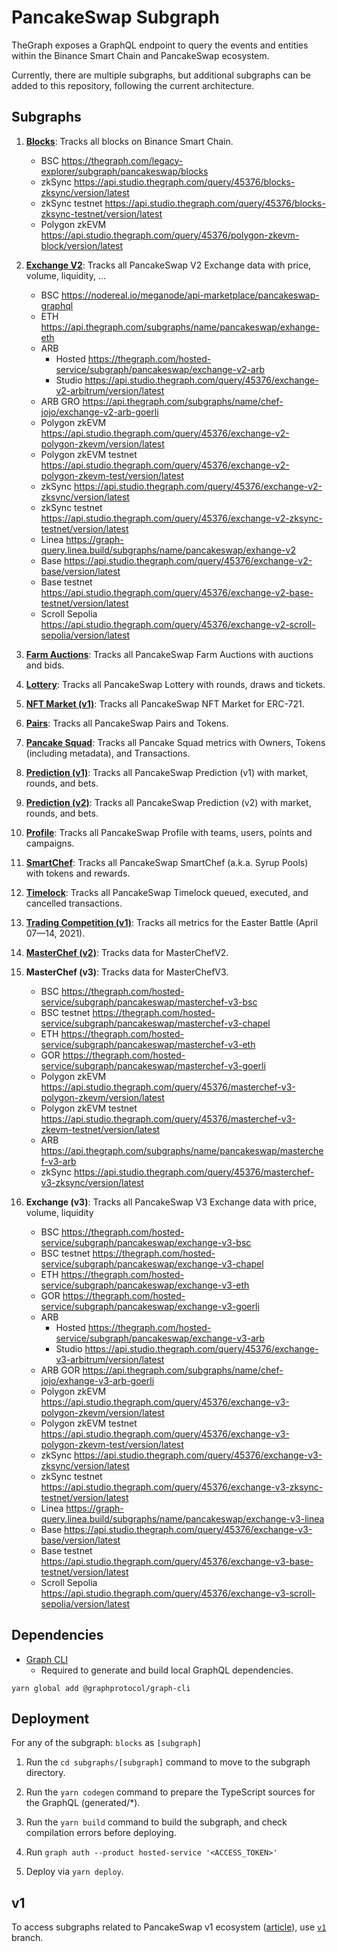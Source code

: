 # PancakeSwap Subgraph

TheGraph exposes a GraphQL endpoint to query the events and entities within the Binance Smart Chain and PancakeSwap ecosystem.

Currently, there are multiple subgraphs, but additional subgraphs can be added to this repository, following the current architecture.

## Subgraphs

1. **[Blocks](https://thegraph.com/legacy-explorer/subgraph/pancakeswap/blocks)**: Tracks all blocks on Binance Smart Chain.
    - BSC https://thegraph.com/legacy-explorer/subgraph/pancakeswap/blocks
    - zkSync https://api.studio.thegraph.com/query/45376/blocks-zksync/version/latest
    - zkSync testnet https://api.studio.thegraph.com/query/45376/blocks-zksync-testnet/version/latest
    - Polygon zkEVM https://api.studio.thegraph.com/query/45376/polygon-zkevm-block/version/latest

2. **[Exchange V2](https://nodereal.io/meganode/api-marketplace/pancakeswap-graphql)**: Tracks all PancakeSwap V2 Exchange data with price, volume, liquidity, ...
    - BSC https://nodereal.io/meganode/api-marketplace/pancakeswap-graphql
    - ETH https://api.thegraph.com/subgraphs/name/pancakeswap/exhange-eth
    - ARB
        - Hosted https://thegraph.com/hosted-service/subgraph/pancakeswap/exchange-v2-arb
        - Studio https://api.studio.thegraph.com/query/45376/exchange-v2-arbitrum/version/latest
    - ARB GRO https://api.thegraph.com/subgraphs/name/chef-jojo/exchange-v2-arb-goerli
    - Polygon zkEVM https://api.studio.thegraph.com/query/45376/exchange-v2-polygon-zkevm/version/latest
    - Polygon zkEVM testnet https://api.studio.thegraph.com/query/45376/exchange-v2-polygon-zkevm-test/version/latest
    - zkSync https://api.studio.thegraph.com/query/45376/exchange-v2-zksync/version/latest
    - zkSync testnet https://api.studio.thegraph.com/query/45376/exchange-v2-zksync-testnet/version/latest
    - Linea https://graph-query.linea.build/subgraphs/name/pancakeswap/exhange-v2
    - Base https://api.studio.thegraph.com/query/45376/exchange-v2-base/version/latest
    - Base testnet https://api.studio.thegraph.com/query/45376/exchange-v2-base-testnet/version/latest
    - Scroll Sepolia https://api.studio.thegraph.com/query/45376/exchange-v2-scroll-sepolia/version/latest

3. **[Farm Auctions](https://thegraph.com/legacy-explorer/subgraph/pancakeswap/farm-auctions)**: Tracks all PancakeSwap Farm Auctions with auctions and bids.

4. **[Lottery](https://thegraph.com/legacy-explorer/subgraph/pancakeswap/lottery)**: Tracks all PancakeSwap Lottery with rounds, draws and tickets.

5. **[NFT Market (v1)](https://thegraph.com/legacy-explorer/subgraph/pancakeswap/nft-market)**: Tracks all PancakeSwap NFT Market for ERC-721.

6. **[Pairs](https://thegraph.com/legacy-explorer/subgraph/pancakeswap/pairs)**: Tracks all PancakeSwap Pairs and Tokens.

7. **[Pancake Squad](https://thegraph.com/legacy-explorer/subgraph/pancakeswap/pancake-squad)**: Tracks all Pancake Squad metrics with Owners, Tokens (including metadata), and Transactions.

8. **[Prediction (v1)](https://thegraph.com/legacy-explorer/subgraph/pancakeswap/prediction)**: Tracks all PancakeSwap Prediction (v1) with market, rounds, and bets.

9. **[Prediction (v2)](https://thegraph.com/legacy-explorer/subgraph/pancakeswap/prediction-v2)**: Tracks all PancakeSwap Prediction (v2) with market, rounds, and bets.

10. **[Profile](https://thegraph.com/legacy-explorer/subgraph/pancakeswap/profile)**: Tracks all PancakeSwap Profile with teams, users, points and campaigns.

11. **[SmartChef](https://thegraph.com/legacy-explorer/subgraph/pancakeswap/smartchef)**: Tracks all PancakeSwap SmartChef (a.k.a. Syrup Pools) with tokens and rewards.

12. **[Timelock](https://thegraph.com/legacy-explorer/subgraph/pancakeswap/timelock)**: Tracks all PancakeSwap Timelock queued, executed, and cancelled transactions.

13. **[Trading Competition (v1)](https://thegraph.com/legacy-explorer/subgraph/pancakeswap/trading-competition-v1)**: Tracks all metrics for the Easter Battle (April 07—14, 2021).

14. **[MasterChef (v2)](https://thegraph.com/hosted-service/subgraph/pancakeswap/masterchef-v2)**: Tracks data for MasterChefV2.

15. **MasterChef (v3)**: Tracks data for MasterChefV3.
    - BSC https://thegraph.com/hosted-service/subgraph/pancakeswap/masterchef-v3-bsc
    - BSC testnet https://thegraph.com/hosted-service/subgraph/pancakeswap/masterchef-v3-chapel
    - ETH https://thegraph.com/hosted-service/subgraph/pancakeswap/masterchef-v3-eth
    - GOR https://thegraph.com/hosted-service/subgraph/pancakeswap/masterchef-v3-goerli
    - Polygon zkEVM https://api.studio.thegraph.com/query/45376/masterchef-v3-polygon-zkevm/version/latest
    - Polygon zkEVM testnet https://api.studio.thegraph.com/query/45376/masterchef-v3-zkevm-testnet/version/latest
    - ARB https://api.thegraph.com/subgraphs/name/pancakeswap/masterchef-v3-arb
    - zkSync https://api.studio.thegraph.com/query/45376/masterchef-v3-zksync/version/latest

16. **Exchange (v3)**: Tracks all PancakeSwap V3 Exchange data with price, volume, liquidity
    - BSC https://thegraph.com/hosted-service/subgraph/pancakeswap/exchange-v3-bsc
    - BSC testnet https://thegraph.com/hosted-service/subgraph/pancakeswap/exchange-v3-chapel
    - ETH https://thegraph.com/hosted-service/subgraph/pancakeswap/exchange-v3-eth
    - GOR https://thegraph.com/hosted-service/subgraph/pancakeswap/exchange-v3-goerli
    - ARB
        - Hosted https://thegraph.com/hosted-service/subgraph/pancakeswap/exchange-v3-arb
        - Studio https://api.studio.thegraph.com/query/45376/exchange-v3-arbitrum/version/latest
    - ARB GOR https://api.thegraph.com/subgraphs/name/chef-jojo/exhange-v3-arb-goerli
    - Polygon zkEVM https://api.studio.thegraph.com/query/45376/exchange-v3-polygon-zkevm/version/latest
    - Polygon zkEVM testnet https://api.studio.thegraph.com/query/45376/exchange-v3-polygon-zkevm-test/version/latest
    - zkSync https://api.studio.thegraph.com/query/45376/exchange-v3-zksync/version/latest
    - zkSync testnet https://api.studio.thegraph.com/query/45376/exchange-v3-zksync-testnet/version/latest
    - Linea https://graph-query.linea.build/subgraphs/name/pancakeswap/exchange-v3-linea
    - Base https://api.studio.thegraph.com/query/45376/exchange-v3-base/version/latest
    - Base testnet https://api.studio.thegraph.com/query/45376/exchange-v3-base-testnet/version/latest
    - Scroll Sepolia https://api.studio.thegraph.com/query/45376/exchange-v3-scroll-sepolia/version/latest


## Dependencies

- [Graph CLI](https://github.com/graphprotocol/graph-cli)
    - Required to generate and build local GraphQL dependencies.

```shell
yarn global add @graphprotocol/graph-cli
```

## Deployment

For any of the subgraph: `blocks` as `[subgraph]`

1. Run the `cd subgraphs/[subgraph]` command to move to the subgraph directory.

2. Run the `yarn codegen` command to prepare the TypeScript sources for the GraphQL (generated/*).

3. Run the `yarn build` command to build the subgraph, and check compilation errors before deploying.

4. Run `graph auth --product hosted-service '<ACCESS_TOKEN>'`

5. Deploy via `yarn deploy`.

## v1

To access subgraphs related to PancakeSwap v1 ecosystem ([article](https://pancakeswap.medium.com/the-great-migration-vote-4093cb3edf23)), use [`v1`](https://github.com/pancakeswap/pancake-subgraph/tree/v1) branch.
